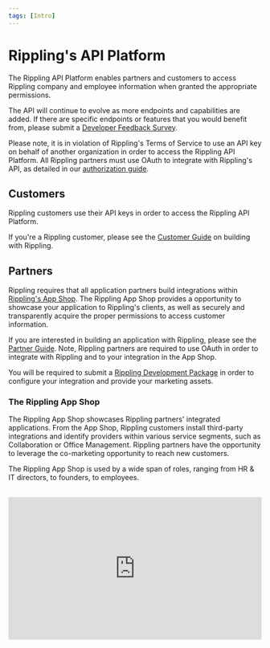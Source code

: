 ```yaml
---
tags: [Intro]
---
```


# Rippling's API Platform

The Rippling API Platform enables partners and customers to access Rippling company and employee information when granted the appropriate permissions.

The API will continue to evolve as more endpoints and capabilities are added. If there are specific endpoints or features that you would benefit from, please submit a [Developer Feedback Survey](https://developer.rippling.com/docs/rippling-api/docs/Submit/feedback-survey.md).

Please note, it is in violation of Rippling's Terms of Service to use an API key on behalf of another organization in order to access the Rippling API Platform. All Rippling partners must use OAuth to integrate with Rippling's API, as detailed in our [authorization guide](https://developer.rippling.com/docs/rippling-api/docs/Getting-Started/f-Authorization.md).

## Customers

Rippling customers use their API keys in order to access the Rippling API Platform.

If you're a Rippling customer, please see the [Customer Guide](https://developer.rippling.com/docs/rippling-api/docs/Getting-Started/b-Customers.md) on building with Rippling.

## Partners

Rippling requires that all application partners build integrations within [Rippling's App Shop](https://rippling.com/app-shop). The Rippling App Shop provides a opportunity to showcase your application to Rippling's clients, as well as securely and transparently acquire the proper permissions to access customer information. 

If you are interested in building an application with Rippling, please see the [Partner Guide](https://developer.rippling.com/docs/rippling-api/docs/Getting-Started/c-Partners.md). Note, Rippling partners are required to use OAuth in order to integrate with Rippling and to your integration in the App Shop.

You will be required to submit a [Rippling Development Package](https://developer.rippling.com/docs/rippling-api/docs/Submit/development-package.md) in order to configure your integration and provide your marketing assets.

### The Rippling App Shop

The Rippling App Shop showcases Rippling partners' integrated applications. From the App Shop, Rippling customers install third-party integrations and identify providers within various service segments, such as Collaboration or Office Management. Rippling partners have the opportunity to leverage the co-marketing opportunity to reach new customers.

The Rippling App Shop is used by a wide span of roles, ranging from HR & IT directors, to founders, to employees.

<br />

<div style="position: relative; padding-bottom: 56.25%; height: 0;"><iframe src="https://www.loom.com/embed/5d86d735ef8244559790dcca2db7e462" frameborder="0" webkitallowfullscreen mozallowfullscreen allowfullscreen style="position: absolute; top: 0; left: 0; width: 100%; height: 100%;"></iframe></div>

